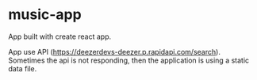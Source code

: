 # music-app

App built with create react app.

App use API (https://deezerdevs-deezer.p.rapidapi.com/search).
Sometimes the api is not responding, then the application is using a static data file.
